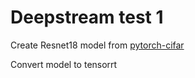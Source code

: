 # Deepstream test 1

Create Resnet18 model from [pytorch-cifar](https://github.com/kuangliu/pytorch-cifar)

Convert model to tensorrt